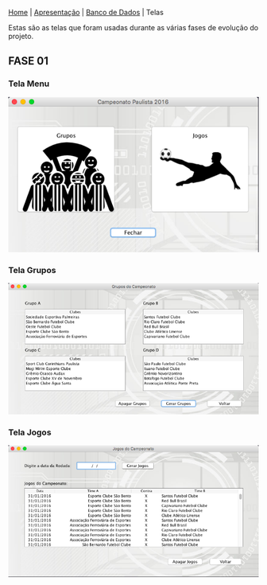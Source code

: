 [Home](./home.md) | [Apresentação](./fase-01-intro.md) | [Banco de Dados](./fase-01-bd.md) | Telas

Estas são as telas que foram usadas durante as várias fases de evolução do projeto.

## FASE 01

### Tela Menu

![Tela Menu](./images/fase-01-menu.png)

### Tela Grupos

![Tela Grupos do Campeonato](./images/fase-01-grupos.png)

### Tela Jogos

![Tela Jogos do Campeonato](./images/fase-01-jogos.png)
